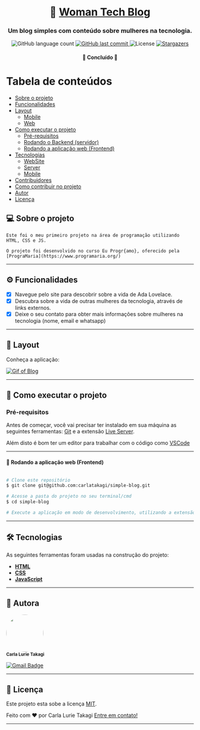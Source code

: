 
<h1 align="center">
     👩 <a href="#" alt="blog"> Woman Tech Blog </a>
</h1>

<h3 align="center">
    Um blog simples com conteúdo sobre mulheres na tecnologia.
</h3>


<p align="center">
  <img alt="GitHub language count" src="https://img.shields.io/github/languages/count/carlatakagi/simple-blog?color=%2304D361">
  
  <a href="https://github.com/carlatakagi/simple-blog/commits/master">
    <img alt="GitHub last commit" src="https://img.shields.io/github/last-commit/carlatakagi/simple-blog">
  </a>
    
   <img alt="License" src="https://img.shields.io/badge/license-MIT-brightgreen">
   <a href="https://github.com/carlatakagi/simple-blog/stargazers">
    <img alt="Stargazers" src="https://img.shields.io/github/stars/carlatakagi/simple-blog?style=social">

  </a>
 
</p>

<h4 align="center">
	🚀 Concluído 🚀
</h4>

Tabela de conteúdos
=================
<!--ts-->
   * [Sobre o projeto](#-sobre-o-projeto)
   * [Funcionalidades](#-funcionalidades)
   * [Layout](#-layout)
     * [Mobile](#mobile)
     * [Web](#web)
   * [Como executar o projeto](#-como-executar-o-projeto)
     * [Pré-requisitos](#pré-requisitos)
     * [Rodando o Backend (servidor)](#user-content--rodando-o-backend-servidor)
     * [Rodando a aplicação web (Frontend)](#user-content--rodando-a-aplicação-web-frontend)
   * [Tecnologias](#-tecnologias)
     * [WebSite](#user-content-website--react----typescript)
     * [Server](#user-content-server--nodejs----typescript)
     * [Mobile](#user-content-mobile--react-native----typescript)
   * [Contribuidores](#-contribuidores)
   * [Como contribuir no projeto](#-como-contribuir-no-projeto)
   * [Autor](#-autor)
   * [Licença](#user-content--licença)
<!--te-->


## 💻 Sobre o projeto

    Este foi o meu primeiro projeto na área de programação utilizando HTML, CSS e JS.
    
    O projeto foi desenvolvido no curso Eu Progr{amo}, oferecido pela [PrograMaria](https://www.programaria.org/)

---

## ⚙️ Funcionalidades

- [x] Navegue pelo site para descobrir sobre a vida de Ada Lovelace.
- [x] Descubra sobre a vida de outras mulheres da tecnologia, através de links externos.
- [x] Deixe o seu contato para obter mais informações sobre mulheres na tecnologia (nome, email e whatsapp)

---

## 🎨 Layout

Conheça a aplicação:

<a href="">
  <img alt="Gif of Blog" src="docs/blog.gif">
</a>

---

## 🚀 Como executar o projeto

### Pré-requisitos

Antes de começar, você vai precisar ter instalado em sua máquina as seguintes ferramentas:
[Git](https://git-scm.com) e a extensão [Live Server](https://marketplace.visualstudio.com/items?itemName=ritwickdey.LiveServer).

Além disto é bom ter um editor para trabalhar com o código como [VSCode](https://code.visualstudio.com/)

---
#### 🧭 Rodando a aplicação web (Frontend)

```bash

# Clone este repositório
$ git clone git@github.com:carlatakagi/simple-blog.git

# Acesse a pasta do projeto no seu terminal/cmd
$ cd simple-blog

# Execute a aplicação em modo de desenvolvimento, utilizando a extensão Live Server.

```

---

## 🛠 Tecnologias

As seguintes ferramentas foram usadas na construção do projeto:

-   **[HTML](https://developer.mozilla.org/pt-BR/docs/Web/HTML)**
-   **[CSS](https://developer.mozilla.org/pt-BR/docs/Web/CSS)**
-   **[JavaScript](https://www.javascript.com/)**

---

## 🦸 Autora

 <img style="border-radius: 50%;" src="https://avatars.githubusercontent.com/u/70762111?v=4" width="100px;" alt=""/>
 <br />
 <sub><b>Carla Lurie Takagi</b></sub>
 <br />


[![Gmail Badge](https://img.shields.io/badge/-carlatakagi@gmail.com-c14438?style=flat-square&logo=Gmail&logoColor=white&link=mailto:carlatakagi@gmail.com)](mailto:carlatakagi@gmail.com)

---

## 📝 Licença

Este projeto esta sobe a licença [MIT](./LICENSE).

Feito com ❤️ por Carla Lurie Takagi [Entre em contato!](https://www.linkedin.com/in/carla-takagi/)

---